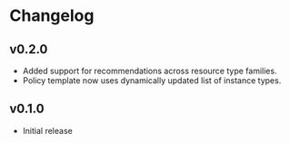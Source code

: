 # Changelog

## v0.2.0

- Added support for recommendations across resource type families.
- Policy template now uses dynamically updated list of instance types.

## v0.1.0

- Initial release
